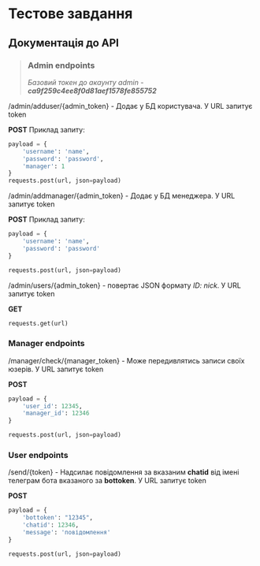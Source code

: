 # Тестове завдання
## Документація до API

>### Admin endpoints
>
> *Базовий токен до акаунту admin - **ca9f259c4ee8f0d81aef1578fe855752***
>

/admin/adduser/{admin_token} - 
Додає у БД користувача. У URL запитує token

**POST**
Приклад запиту:

```python
payload = {
    'username': 'name',
    'password': 'password',
    'manager': 1
}
requests.post(url, json=payload)
```

/admin/addmanager/{admin_token} - 
Додає у БД менеджера. У URL запитує token


**POST**
Приклад запиту:

```python
payload = {
    'username': 'name',
    'password': 'password'
}

requests.post(url, json=payload)
```

/admin/users/{admin_token} - повертає JSON формату *ID: nick*. У URL запитує token


**GET**
```python
requests.get(url)
```

### Manager endpoints

/manager/check/{manager_token} - Може передивлятись записи своїх юзерів. У URL запитує token


**POST**
```python
payload = {
    'user_id': 12345,
    'manager_id': 12346
}

requests.post(url, json=payload)
```

### User endpoints

/send/{token} - Надсилає повідомлення за вказаним **chatid** від імені телеграм бота вказаного за **bottoken**. У URL запитує token

**POST**
```python
payload = {
    'bottoken': "12345",
    'chatid': 12346,
    'message': 'повідомлення'
}

requests.post(url, json=payload)
```
